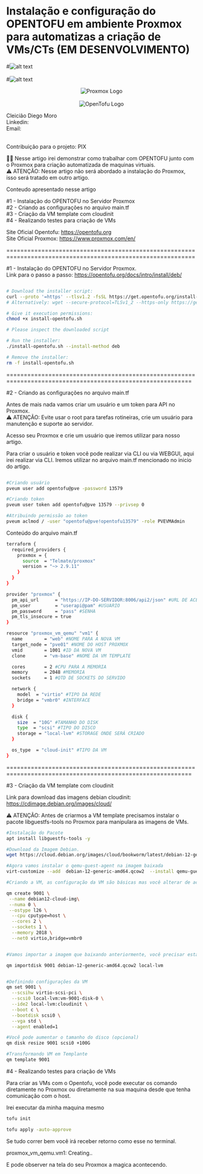 
# Instalação e configuração do OPENTOFU em ambiente Proxmox para automatizas a criação de VMs/CTs (EM DESENVOLVIMENTO)

#![alt text](https://www.proxmox.com/images/proxmox/Proxmox_logo_standard_hex_400px.png)<br><br>
#![alt text](https://www.bigdatawire.com/wp-content/uploads/2024/01/opentofu-logo.png)


<p align="center">
  <img src="https://www.proxmox.com/images/proxmox/Proxmox_logo_standard_hex_400px.png" alt="Proxmox Logo"><br><br>
  <img src="https://www.bigdatawire.com/wp-content/uploads/2024/01/opentofu-logo.png" alt="OpenTofu Logo">
</p>


Cleicião Diego Moro<br>
Linkedin:  <br>
Email:
<br><br>


Contribuição para o projeto: PIX <br>



 🤩🤩
Nesse artigo irei demonstrar como trabalhar com OPENTOFU junto com o  Proxmox para criação automatizada de maquinas virtuais.<br>
⚠️ ATENÇÃO: Nesse artigo não será abordado a instalação do Proxmox, isso será tratado em outro artigo.

Conteudo apresentado nesse artigo

#1 - Instalação do OPENTOFU no Servidor Proxmox<br>
#2 - Criando as configurações no arquivo main.tf<br> 
#3 - Criação da VM template com cloudinit<br>
#4 - Realizando testes para criação de VMs



Site Oficial Opentofu: https://opentofu.org<br>
Site Oficial Proxmox: https://www.proxmox.com/en/

============================================================================================================



#1 - Instalação do OPENTOFU no Servidor Proxmox.<br>
Link para o passo a passo: https://opentofu.org/docs/intro/install/deb/ <br>

```bash

# Download the installer script:
curl --proto '=https' --tlsv1.2 -fsSL https://get.opentofu.org/install-opentofu.sh -o install-opentofu.sh
# Alternatively: wget --secure-protocol=TLSv1_2 --https-only https://get.opentofu.org/install-opentofu.sh -O install-opentofu.sh

# Give it execution permissions:
chmod +x install-opentofu.sh

# Please inspect the downloaded script

# Run the installer:
./install-opentofu.sh --install-method deb

# Remove the installer:
rm -f install-opentofu.sh


```


===========================================================================================================


#2 - Criando as configurações no arquivo main.tf<br>

Antes de mais nada vamos criar um usuário e um token para API no Proxmox.<br>
⚠️ ATENÇÃO: Evite usar o root para tarefas rotineiras, crie um usuário para manutenção e suporte ao servidor.<br>


Acesso seu Proxmox e crie um usuário que iremos utilizar para nosso artigo.

Para criar o usuário e token você pode realizar via CLI ou via WEBGUI, aqui irei realizar via CLI. Iremos utilizar no arquivo main.tf
mencionado no inicio do artigo.

```bash

#Criando usuário
pveum user add opentofu@pve -password 13579

#Criando token
pveum user token add opentofu@pve 13579 --privsep 0

#Atribuindo permissão ao token
pveum aclmod / -user "opentofu@pve!opentofu13579" -role PVEVMAdmin
```

                 

Conteúdo do arquivo main.tf

```bash
terraform {
  required_providers {
    proxmox = {
      source  = "Telmate/proxmox"
      version = "~> 2.9.11"
    }
  }
}

provider "proxmox" {
  pm_api_url      = "https://IP-DO-SERVIDOR:8006/api2/json" #URL DE ACESSO AO PVE
  pm_user         = "userapi@pam" #USUARIO
  pm_password     = "pass" #SENHA
  pm_tls_insecure = true 
}

resource "proxmox_vm_qemu" "vm1" {
  name        = "web" #NOME PARA A NOVA VM
  target_node = "pve01" #NOME DO HOST PROXMOX
  vmid        = 1001 #ID DA NOVA VM
  clone       = "vm-base" #NOME DA VM TEMPLATE

  cores       = 2 #CPU PARA A MEMORIA
  memory      = 2048 #MEMORIA
  sockets     = 1 #QTD DE SOCKETS DO SERVIDO

  network {
    model  = "virtio" #TIPO DA REDE
    bridge = "vmbr0" #INTERFACE
  }

  disk {
    size  = "10G" #TAMANHO DO DISK
    type  = "scsi" #TIPO DO DISCO
    storage = "local-lvm" #STORAGE ONDE SERÁ CRIADO
  }

  os_type  = "cloud-init" #TIPO DA VM
}

```

===========================================================================================================


#3 - Criação da VM template com cloudinit

Link para download das imagens debian cloudinit: https://cdimage.debian.org/images/cloud/

⚠️ ATENÇÃO: Antes de criarmos a VM template precisamos instalar o pacote libguestfs-tools no Proxmox para manipulara as imagens de VMs.

```bash
#Instalação do Pacote
apt install libguestfs-tools -y

#Download da Imagem Debian.
wget https://cloud.debian.org/images/cloud/bookworm/latest/debian-12-generic-amd64.qcow2

#Agora vamos instalar o qemu-guest-agent na imagem baixada
virt-customize --add  debian-12-generic-amd64.qcow2  --install qemu-guest-agent

#Criando a VM, as configuração da VM são básicas mas você alterar de acordo com a necessidade.

qm create 9001 \
 --name debian12-cloud-img\
 --numa 0 \
 --ostype l26 \
  --cpu cputype=host \
  --cores 2 \
  --sockets 1 \
  --memory 2018 \
  --net0 virtio,bridge=vmbr0


#Vamos importar a imagem que baixando anteriormente, você precisar estar no mesmo diretorio onde baixou a imagem.

qm importdisk 9001 debian-12-generic-amd64.qcow2 local-lvm


#Definindo configurações da VM
qm set 9001 \
  --scsihw virtio-scsi-pci \
  --scsi0 local-lvm:vm-9001-disk-0 \
  --ide2 local-lvm:cloudinit \
  --boot c \
  --bootdisk scsi0 \
  --vga std \
  --agent enabled=1

#Vocẽ pode aumentar o tamanho do disco (opcional)
qm disk resize 9001 scsi0 +100G

#Transformando VM em Templante
qm template 9001

```


#4 - Realizando testes para criação de VMs

Para criar as VMs com o Opentofu, você pode executar os comando diretamente no Proxmox ou diretamente na sua maquina desde que tenha comunicação com o host.

Irei executar da minha maquina mesmo

```bash
tofu init

tofu apply -auto-approve

```
Se tudo correr bem você irá receber retorno como esse no terminal.

proxmox_vm_qemu.vm1: Creating..

E pode observer na tela do seu Proxmox a magica acontecendo.
